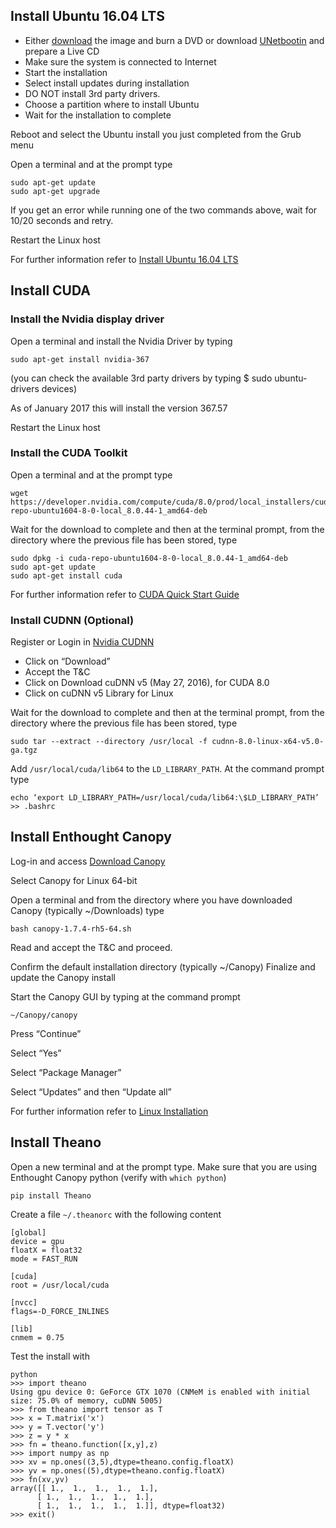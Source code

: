 ## Install Ubuntu 16.04 LTS

* Either [download](https://www.ubuntu.com/download/desktop) the image
and burn a DVD or download [UNetbootin](http://unetbootin.github.io/)
and prepare a Live CD
* Make sure the system is connected to Internet
* Start the installation
* Select install updates during installation
* DO NOT install 3rd party drivers.
* Choose a partition where to install Ubuntu
* Wait for the installation to complete

Reboot and select the Ubuntu install you just completed from the Grub menu

Open a terminal and at the prompt type

	sudo apt-get update
	sudo apt-get upgrade

If you get an error while running one of the two commands above,
wait for 10/20 seconds and retry.

Restart the Linux host

For further information refer to [Install Ubuntu 16.04 LTS](
https://www.ubuntu.com/download/desktop/install-ubuntu-desktop)

## Install CUDA

### Install the Nvidia display driver

Open a terminal and install the Nvidia Driver by typing

    sudo apt-get install nvidia-367

(you can check the available 3rd party drivers by typing $ sudo ubuntu-drivers devices)

As of January 2017 this will install the version 367.57

Restart the Linux host

### Install the CUDA Toolkit

Open a terminal and at the prompt type

    wget https://developer.nvidia.com/compute/cuda/8.0/prod/local_installers/cuda-repo-ubuntu1604-8-0-local_8.0.44-1_amd64-deb

Wait for the download to complete and then at the terminal prompt, from the directory where the previous file has been stored, type

	sudo dpkg -i cuda-repo-ubuntu1604-8-0-local_8.0.44-1_amd64-deb
	sudo apt-get update
	sudo apt-get install cuda

For further information refer to [CUDA Quick Start Guide](http://developer.download.nvidia.com/compute/cuda/8.0/secure/Prod2/docs/sidebar/CUDA_Quick_Start_Guide.pdf)

### Install CUDNN (Optional)

Register or Login in [Nvidia CUDNN](https://developer.nvidia.com/cudnn)

* Click on “Download”
* Accept the T&C
* Click on Download cuDNN v5 (May 27, 2016), for CUDA 8.0
* Click on cuDNN v5 Library for Linux

Wait for the download to complete and then at the terminal prompt,
from the directory where the previous file has been stored, type

	sudo tar --extract --directory /usr/local -f cudnn-8.0-linux-x64-v5.0-ga.tgz

Add `/usr/local/cuda/lib64` to the `LD_LIBRARY_PATH`. At the command prompt
type

	echo ‘export LD_LIBRARY_PATH=/usr/local/cuda/lib64:\$LD_LIBRARY_PATH’ >> .bashrc

## Install Enthought Canopy

Log-in and access [Download Canopy](
https://store.enthought.com/downloads/)

Select Canopy for Linux 64-bit

Open a terminal and from the directory where you have downloaded Canopy (typically ~/Downloads) type

	bash canopy-1.7.4-rh5-64.sh 

Read and accept the T&C and proceed.

Confirm the default installation directory (typically ~/Canopy)
Finalize and update the Canopy install

Start the Canopy GUI by typing at the command prompt

	~/Canopy/canopy

Press “Continue”

Select “Yes”

Select “Package Manager”

Select “Updates” and then “Update all”

For further information refer to [Linux Installation](
http://docs.enthought.com/canopy/quick-start/install_linux.html)

## Install Theano

Open a new terminal and at the prompt type. Make sure
that you are using Enthought Canopy python (verify with
`which python`)

	pip install Theano


Create a file `~/.theanorc` with the following content

    [global]
    device = gpu
    floatX = float32
    mode = FAST_RUN

    [cuda]
    root = /usr/local/cuda

    [nvcc]
    flags=-D_FORCE_INLINES

    [lib]
    cnmem = 0.75

Test the install with

	python
	>>> import theano
	Using gpu device 0: GeForce GTX 1070 (CNMeM is enabled with initial size: 75.0% of memory, cuDNN 5005)
	>>> from theano import tensor as T
	>>> x = T.matrix('x')
	>>> y = T.vector('y')
    >>> z = y * x
    >>> fn = theano.function([x,y],z)
    >>> import numpy as np
    >>> xv = np.ones((3,5),dtype=theano.config.floatX)
    >>> yv = np.ones((5),dtype=theano.config.floatX)
    >>> fn(xv,yv)
    array([[ 1.,  1.,  1.,  1.,  1.],
          [ 1.,  1.,  1.,  1.,  1.],
          [ 1.,  1.,  1.,  1.,  1.]], dtype=float32)
	>>> exit()
